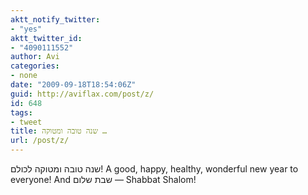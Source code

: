 ```yaml
---
aktt_notify_twitter:
- "yes"
aktt_twitter_id:
- "4090111552"
author: Avi
categories:
- none
date: "2009-09-18T18:54:06Z"
guid: http://aviflax.com/post/z/
id: 648
tags:
- tweet
title: שנה טובה ומטוקה …
url: /post/z/
---
```

שנה טובה ומטוקה לכולם! A good, happy, healthy, wonderful new year to everyone! And שבת שלום — Shabbat Shalom!